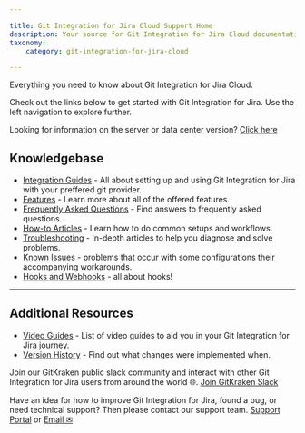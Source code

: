 ```yaml
---

title: Git Integration for Jira Cloud Support Home
description: Your source for Git Integration for Jira Cloud documentation
taxonomy:
    category: git-integration-for-jira-cloud

---
```


Everything you need to know about Git Integration for Jira Cloud.

Check out the links below to get started with Git Integration for Jira. Use the left navigation to explore further.

Looking for information on the server or data center version? [Click here](/git-integration-for-jira-data-center/git-integration-for-jira-home-self-manged/)

## Knowledgebase  

- [Integration Guides](git-integration-for-jira-cloud/integration-guide-gij-cloud/) - All about setting up and using Git Integration for Jira with your preffered git provider.
- [Features](git-integration-for-jira-self-managed/features-gij-cloud/) - Learn more about all of the offered features.
- [Frequently Asked Questions](/git-integration-for-jira-self-managed/frequently-asked-questions-gij-cloud/) - Find answers to frequently asked questions.
- [How-to Articles](/git-integration-for-jira-self-managed/how-to-articles-gij-cloud/) - Learn how to do common setups and workflows.
- [Troubleshooting](/git-integration-for-jira-self-managed/troubleshooting-articles-gij-cloud/) - In-depth articles to help you diagnose and solve problems. 
- [Known Issues](/git-integration-for-jira-self-managed/known-issues-gij-cloud/) - problems that occur with some configurations their accompanying workarounds.
- [Hooks and Webhooks](git-integration-for-jira-self-managed/hooks-and-webhooks-gij-cloud/) - all about hooks!

***

## Additional Resources

- [Video Guides](/git-integration-for-jira-self-managed/git-integration-jira-data-center-video-guides/) - List of video guides to aid you in your Git Integration for Jira journey.
- [Version History](https://marketplace.atlassian.com/apps/4984/git-integration-for-jira/version-history) - Find out what changes were implemented when.

Join our GitKraken public slack community and interact with other Git Integration for Jira users from around the world 🌐.
[Join GitKraken Slack](https://slack.gitkraken.com/)

Have an idea for how to improve Git Integration for Jira, found a bug, or need technical support? Then please contact our support team.
[Support Portal](https://bigbrassband.atlassian.net/servicedesk/customer/portal/9) or [Email ✉](/git-integration-for-jira-self-managed/email-support/)

